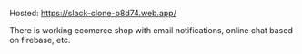 Hosted: https://slack-clone-b8d74.web.app/

There is working ecomerce shop with email notifications, online chat based on firebase, etc.
